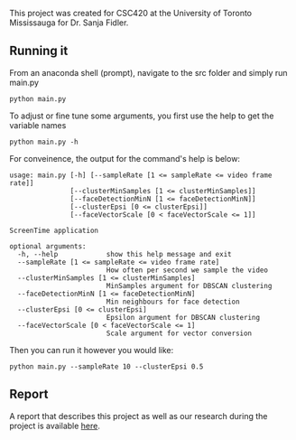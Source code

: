 This project was created for CSC420 at the University of Toronto Mississauga for Dr. Sanja Fidler. 

## Running it
From an anaconda shell (prompt), navigate to the src folder and simply run main.py

`python main.py`

To adjust or fine tune some arguments, you first use the help to get the variable names

`python main.py -h`

For conveinence, the output for the command's help is below: 

~~~
usage: main.py [-h] [--sampleRate [1 <= sampleRate <= video frame rate]]
               [--clusterMinSamples [1 <= clusterMinSamples]]
               [--faceDetectionMinN [1 <= faceDetectionMinN]]
               [--clusterEpsi [0 <= clusterEpsi]]
               [--faceVectorScale [0 < faceVectorScale <= 1]]

ScreenTime application

optional arguments:
  -h, --help            show this help message and exit
  --sampleRate [1 <= sampleRate <= video frame rate]
                        How often per second we sample the video
  --clusterMinSamples [1 <= clusterMinSamples]
                        MinSamples argument for DBSCAN clustering
  --faceDetectionMinN [1 <= faceDetectionMinN]
                        Min neighbours for face detection
  --clusterEpsi [0 <= clusterEpsi]
                        Epsilon argument for DBSCAN clustering
  --faceVectorScale [0 < faceVectorScale <= 1]
                        Scale argument for vector conversion
~~~

Then you can run it however you would like:

`python main.py --sampleRate 10 --clusterEpsi 0.5`


## Report
A report that describes this project as well as our research during the project is available [here](https://github.com/AbodeSaafan/ScreenTime/blob/master/report.pdf). 

